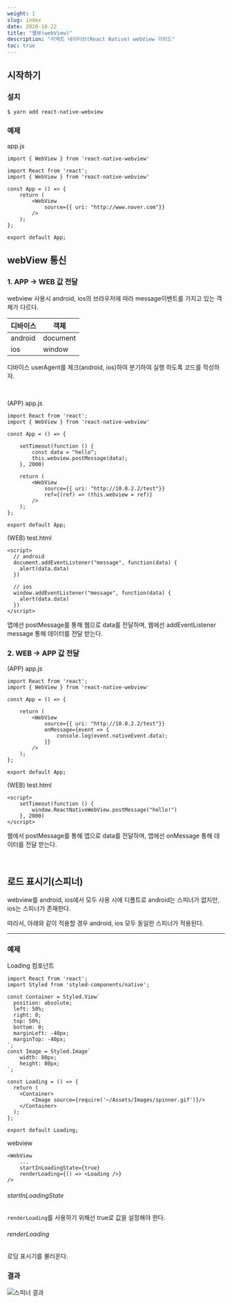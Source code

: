 ```yaml
---
weight: 1
slug: index
date: 2020-10-22
title: "웹뷰(webView)"
description: "리액트 네이티브(React Native) webView 가이드"
toc: true
---
```


## 시작하기


### 설치

```
$ yarn add react-native-webview
```

### 예제

app.js
```
import { WebView } from 'react-native-webview'

import React from 'react';
import { WebView } from 'react-native-webview'

const App = () => {
    return (
        <WebView
            source={{ uri: "http://www.naver.com"}}
        />
    );
};

export default App;
```

## webView 통신

### 1. APP -> WEB 값 전달

webview 사용시 android, ios의 브라우저에 따라 message이벤트를 가지고 있는 객체가 다르다.

|디바이스 | 객체 |
|---|-----|
|android|document|
|ios|window|

디바이스 userAgent를 체크(android, ios)하여 분기하여
실행 하도록 코드를 작성하자.

<br>

(APP) app.js
```
import React from 'react';
import { WebView } from 'react-native-webview'

const App = () => {

    setTimeout(function () {
        const data = "hello";
        this.webview.postMessage(data);
    }, 2000)

    return (
        <WebView
            source={{ uri: "http://10.0.2.2/test"}}
            ref={(ref) => (this.webview = ref)}
        />
    );
};

export default App;
```

(WEB) test.html
```
<script>
  // android
  document.addEventListener("message", function(data) {
    alert(data.data)
  })

  // ios
  window.addEventListener("message", function(data) {
    alert(data.data)
  })
</script>
```

앱에선 postMessage를 통해 웹으로 data를 전달하며,
웹에선 addEventListener message 통해 데이터를 전달 받는다.

### 2. WEB -> APP 값 전달

(APP) app.js
```
import React from 'react';
import { WebView } from 'react-native-webview'

const App = () => {

    return (
        <WebView
            source={{ uri: "http://10.0.2.2/test"}}
            onMessage={event => {
                console.log(event.nativeEvent.data);
            }}
        />
    );
};

export default App;
```

(WEB) test.html
```
<script>
	setTimeout(function () {
		window.ReactNativeWebView.postMessage("hello!")
	}, 2000)
</script>
```

웹에서 postMessage를 통해 앱으로 data를 전달하며,
앱에선 onMessage 통해 데이터를 전달 받는다.

<br>

## 로드 표시기(스피너)

webview를 android, ios에서 모두 사용 시에
디폴트로 android는 스피너가 없지만, ios는 스피너가 존재한다.

따라서, 아래와 같이 적용할 경우 android, ios 모두 동일한 스피너가 적용된다.

- - -
### 예제

Loading 컴포넌트
```
import React from 'react';
import Styled from 'styled-components/native';

const Container = Styled.View`
  position: absolute;
  left: 50%;
  right: 0;
  top: 50%;
  bottom: 0;
  marginLeft: -40px;
  marginTop: -40px;
`;
const Image = Styled.Image`
    width: 80px;
    height: 80px;
`;

const Loading = () => {
  return (
    <Container>
        <Image source={require('~/Assets/Images/spinner.gif')}/>
    </Container>
  );
};

export default Loading;
```

webview 
```
<WebView
    ...
    startInLoadingState={true}
    renderLoading={() => <Loading />}
/>
```

###### startInLoadingState
`renderLoading`를 사용하기 위해선 true로 값을 설정해야 한다.

###### renderLoading
로딩 표시기를 불러온다.


### 결과

![스피너 결과](/docs/front/reactnative/webview/01.png)


